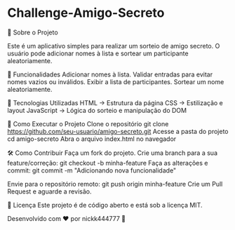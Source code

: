 # Challenge-Amigo-Secreto

📌 Sobre o Projeto

Este é um aplicativo simples para realizar um sorteio de amigo secreto. O usuário pode adicionar nomes à lista e sortear um participante aleatoriamente.

🚀 Funcionalidades
Adicionar nomes à lista.
Validar entradas para evitar nomes vazios ou inválidos.
Exibir a lista de participantes.
Sortear um nome aleatoriamente.

🎨 Tecnologias Utilizadas
HTML → Estrutura da página
CSS → Estilização e layout
JavaScript → Lógica do sorteio e manipulação do DOM

🔧 Como Executar o Projeto
Clone o repositório
git clone https://github.com/seu-usuario/amigo-secreto.git
Acesse a pasta do projeto
cd amigo-secreto
Abra o arquivo index.html no navegador

🛠 Como Contribuir
Faça um fork do projeto.
Crie uma branch para a sua feature/correção:
git checkout -b minha-feature
Faça as alterações e commit:
git commit -m "Adicionando nova funcionalidade"

Envie para o repositório remoto:
git push origin minha-feature
Crie um Pull Request e aguarde a revisão.

📜 Licença
Este projeto é de código aberto e está sob a licença MIT.

Desenvolvido com ❤️ por nickk444777 🚀
